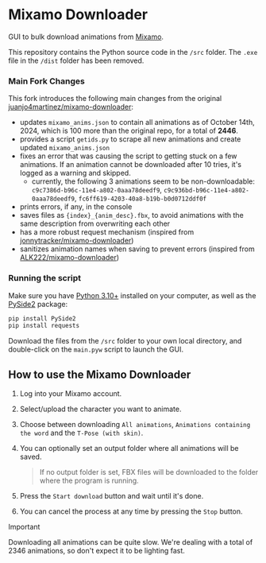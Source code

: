 # Mixamo Downloader
GUI to bulk download animations from [Mixamo](https://www.mixamo.com/).

This repository contains the Python source code in the `/src` folder. The `.exe` file in the `/dist` folder has been removed.

### Main Fork Changes
This fork introduces the following main changes from the original [juanjo4martinez/mixamo-downloader](https://github.com/juanjo4martinez/mixamo-downloader):
- updates `mixamo_anims.json` to contain all animations as of October 14th, 2024, which is 100 more than the original repo, for a total of **2446**.
- provides a script `getids.py` to scrape all new animations and create updated `mixamo_anims.json`
- fixes an error that was causing the script to getting stuck on a few animations. If an animation cannot be downloaded after 10 tries, it's logged as a warning and skipped.
   - currently, the following 3 animations seem to be non-downloadable: `c9c7386d-b96c-11e4-a802-0aaa78deedf9`, `c9c936bd-b96c-11e4-a802-0aaa78deedf9`, `fc6ff619-4203-40a8-b19b-b0d0712ddf0f`
- prints errors, if any, in the console
- saves files as `{index}_{anim_desc}.fbx`, to avoid animations with the same description from overwriting each other
- has a more robust request mechanism (inspired from [jonnytracker/mixamo-downloader](https://github.com/jonnytracker/mixamo-downloader/tree/patch-1))
- sanitizes animation names when saving to prevent errors (inspired from [ALK222/mixamo-downloader](https://github.com/ALK222/mixamo-downloader/tree/main))

### Running the script

Make sure you have [Python 3.10+](https://www.python.org/) installed on your computer, as well as the [PySide2](https://pypi.org/project/PySide2/) package:

```bash
pip install PySide2
pip install requests
```

Download the files from the `/src` folder to your own local directory, and double-click on the `main.pyw` script to launch the GUI.

## How to use the Mixamo Downloader

1. Log into your Mixamo account.
2. Select/upload the character you want to animate.
3. Choose between downloading `All animations`, `Animations containing the word` and the `T-Pose (with skin)`.
4. You can optionally set an output folder where all animations will be saved.

   > If no output folder is set, FBX files will be downloaded to the folder where the program is running.
  
5. Press the `Start download` button and wait until it's done.
6. You can cancel the process at any time by pressing the `Stop` button.

> [!IMPORTANT]
> Downloading all animations can be quite slow. We're dealing with a total of 2346 animations, so don't expect it to be lighting fast.
